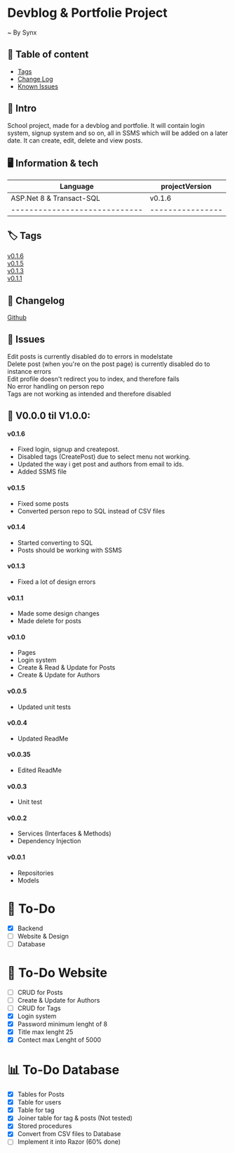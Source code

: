 ﻿# Devblog & Portfolie Project

~ By Synx

## 📰 Table of content
* [Tags](#Tags)
* [Change Log](#Changelog)
* [Known Issues](#Issues)

## 📖 Intro
School project, made for a devblog and portfolie.
It will contain login system, signup system and so on, all in SSMS which will be added on a later date.
It can create, edit, delete and view posts.

## 🖥️ Information & tech

|           Language          | projectVersion | 
| --------------------------- | -------------- |
|    ASP.Net 8 & Transact-SQL |     v0.1.6     |
|-----------------------------|----------------|

## 🏷️ Tags 
[v0.1.6](https://github.com/SynxEU/Devblog-Portfolie/releases/tag/v0.1.5) \
[v0.1.5](https://github.com/SynxEU/Devblog-Portfolie/releases/tag/v0.1.5) \
[v0.1.3](https://github.com/SynxEU/Devblog-Portfolie/releases/tag/v0.1.3) \
[v0.1.1](https://github.com/SynxEU/Devblog-Portfolie/releases/tag/v0.1.1)

## 🧾 Changelog
[Github](https://github.com/SynxEU/Devblog-Portfolie/commits/master/)

## 🛑 Issues
Edit posts is currently disabled do to errors in modelstate \
Delete post (when you're on the post page) is currently disabled do to instance errors \
Edit profile doesn't redirect you to index, and therefore fails \
No error handling on person repo \
Tags are not working as intended and therefore disabled


## 📝 V0.0.0 til V1.0.0:

#### v0.1.6
* Fixed login, signup and createpost.
* Disabled tags (CreatePost) due to select menu not working.
* Updated the way i get post and authors from email to ids.
* Added SSMS file

#### v0.1.5
* Fixed some posts
* Converted person repo to SQL instead of CSV files 

#### v0.1.4
* Started converting to SQL
* Posts should be working with SSMS

#### v0.1.3
* Fixed a lot of design errors

#### v0.1.1
* Made some design changes
* Made delete for posts

#### v0.1.0
* Pages
* Login system
* Create & Read & Update for Posts
* Create & Update for Authors

#### v0.0.5
* Updated unit tests

#### v0.0.4
* Updated ReadMe

#### v0.0.35
* Edited ReadMe

#### v0.0.3
* Unit test

#### v0.0.2
* Services (Interfaces & Methods) 
* Dependency Injection 

#### v0.0.1
* Repositories 
* Models 

# 📜 To-Do

- [X] Backend
- [ ] Website & Design
- [ ] Database

# 📑 To-Do Website

- [ ] CRUD for Posts
- [ ] Create & Update for Authors 
- [ ] CRUD for Tags
- [X] Login system 
- [X] Password minimum lenght of 8 
- [X] Title max lenght 25 
- [X] Contect max Lenght of 5000 

# 📊 To-Do Database

- [X] Tables for Posts
- [X] Table for users
- [X] Table for tag
- [X] Joiner table for tag & posts (Not tested)
- [X] Stored procedures
- [X] Convert from CSV files to Database
- [ ] Implement it into Razor (60% done)
